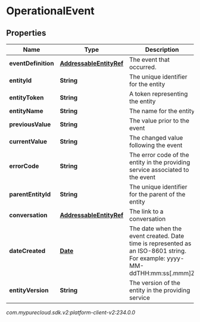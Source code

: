 # OperationalEvent


## Properties

| Name | Type | Description | Notes |
| ------------ | ------------- | ------------- | ------------- |
| **eventDefinition** | [**AddressableEntityRef**](AddressableEntityRef) | The event that occurred. |  [optional] |
| **entityId** | **String** | The unique identifier for the entity |  [optional] |
| **entityToken** | **String** | A token representing the entity |  [optional] |
| **entityName** | **String** | The name for the entity |  [optional] |
| **previousValue** | **String** | The value prior to the event |  [optional] |
| **currentValue** | **String** | The changed value following the event |  [optional] |
| **errorCode** | **String** | The error code of the entity in the providing service associated to the event |  [optional] |
| **parentEntityId** | **String** | The unique identifier for the parent of the entity |  [optional] |
| **conversation** | [**AddressableEntityRef**](AddressableEntityRef) | The link to a conversation |  [optional] |
| **dateCreated** | [**Date**](Date) | The date when the event created. Date time is represented as an ISO-8601 string. For example: yyyy-MM-ddTHH:mm:ss[.mmm]Z |  [optional] |
| **entityVersion** | **String** | The version of the entity in the providing service |  [optional] |




_com.mypurecloud.sdk.v2:platform-client-v2:234.0.0_
